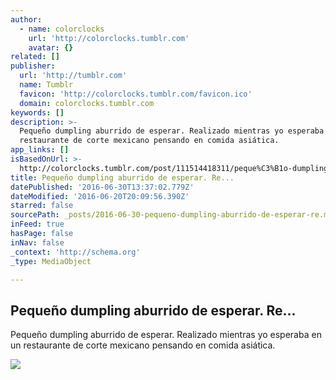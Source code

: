 ```yaml
---
author:
  - name: colorclocks
    url: 'http://colorclocks.tumblr.com'
    avatar: {}
related: []
publisher:
  url: 'http://tumblr.com'
  name: Tumblr
  favicon: 'http://colorclocks.tumblr.com/favicon.ico'
  domain: colorclocks.tumblr.com
keywords: []
description: >-
  Pequeño dumpling aburrido de esperar. Realizado mientras yo esperaba en un
  restaurante de corte mexicano pensando en comida asiática.
app_links: []
isBasedOnUrl: >-
  http://colorclocks.tumblr.com/post/111514418311/peque%C3%B1o-dumpling-aburrido-de-esperar-realizado
title: Pequeño dumpling aburrido de esperar. Re...
datePublished: '2016-06-30T13:37:02.779Z'
dateModified: '2016-06-20T20:09:56.390Z'
starred: false
sourcePath: _posts/2016-06-30-pequeno-dumpling-aburrido-de-esperar-re.md
inFeed: true
hasPage: false
inNav: false
_context: 'http://schema.org'
_type: MediaObject

---
```

<article style=""><h1>Pequeño dumpling aburrido de esperar. Re...</h1><p>Pequeño dumpling aburrido de esperar. Realizado mientras yo esperaba en un restaurante de corte mexicano pensando en comida asiática.</p><img src="http://66.media.tumblr.com/6c19e5cd37ec6b20d83f7437f1051160/tumblr_nk1o3mW22W1uopdwqo1_400.jpg" /></article>